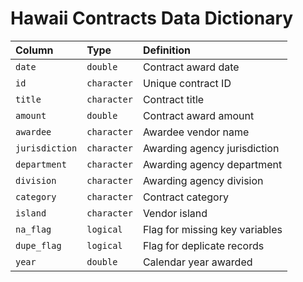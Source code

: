 # Hawaii Contracts Data Dictionary

|Column         |Type        |Definition                     |
|:--------------|:-----------|:------------------------------|
|`date`         |`double`    |Contract award date            |
|`id`           |`character` |Unique contract ID             |
|`title`        |`character` |Contract title                 |
|`amount`       |`double`    |Contract award amount          |
|`awardee`      |`character` |Awardee vendor name            |
|`jurisdiction` |`character` |Awarding agency jurisdiction   |
|`department`   |`character` |Awarding agency department     |
|`division`     |`character` |Awarding agency division       |
|`category`     |`character` |Contract category              |
|`island`       |`character` |Vendor island                  |
|`na_flag`      |`logical`   |Flag for missing key variables |
|`dupe_flag`    |`logical`   |Flag for deplicate records     |
|`year`         |`double`    |Calendar year awarded          |
